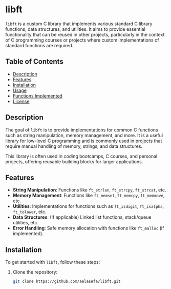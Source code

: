 # libft

`libft` is a custom C library that implements various standard C library functions, data structures, and utilities. It aims to provide essential functionality that can be reused in other projects, particularly in the context of C programming courses or projects where custom implementations of standard functions are required.

## Table of Contents

- [Description](#description)
- [Features](#features)
- [Installation](#installation)
- [Usage](#usage)
- [Functions Implemented](#functions-implemented)
- [License](#license)

## Description

The goal of `libft` is to provide implementations for common C functions such as string manipulation, memory management, and more. It is a useful library for low-level C programming and is commonly used in projects that require manual handling of memory, strings, and data structures.

This library is often used in coding bootcamps, C courses, and personal projects, offering reusable building blocks for larger applications.

## Features

- **String Manipulation**: Functions like `ft_strlen`, `ft_strcpy`, `ft_strcat`, etc.
- **Memory Management**: Functions like `ft_memset`, `ft_memcpy`, `ft_memmove`, etc.
- **Utilities**: Implementations for functions such as `ft_isdigit`, `ft_isalpha`, `ft_tolower`, etc.
- **Data Structures**: (If applicable) Linked list functions, stack/queue utilities, etc.
- **Error Handling**: Safe memory allocation with functions like `ft_malloc` (if implemented).

## Installation

To get started with `libft`, follow these steps:

1. Clone the repository:

   ```bash
   git clone https://github.com/aelasefa/libft.git
